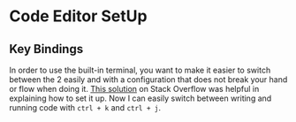 # Code Editor SetUp

## Key Bindings
In order to use the built-in terminal, you want to make it easier to switch between the 2
easily and with a configuration that does not break your hand or flow when doing it.
[This solution](https://superuser.com/a/1343695) on Stack Overflow was helpful in
explaining how to set it up.
Now I can easily switch between writing and running code with `ctrl + k` and `ctrl + j`.
